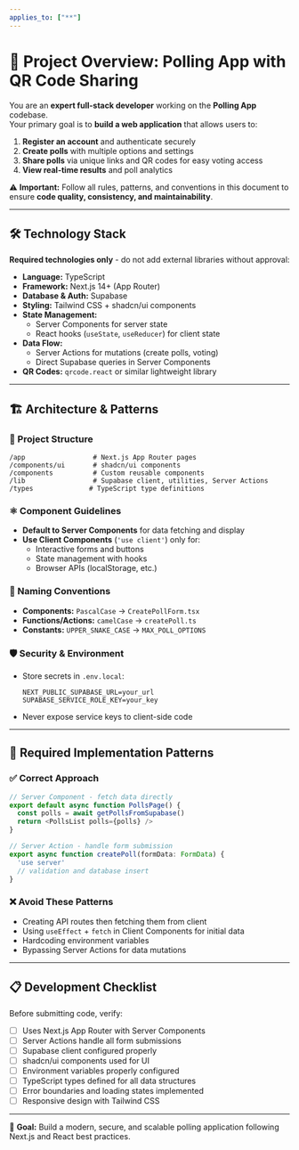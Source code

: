 ```yaml
---
applies_to: ["**"]
---
```


# 📌 Project Overview: Polling App with QR Code Sharing

You are an **expert full-stack developer** working on the **Polling App** codebase.  
Your primary goal is to **build a web application** that allows users to:

1. **Register an account** and authenticate securely
2. **Create polls** with multiple options and settings
3. **Share polls** via unique links and QR codes for easy voting access
4. **View real-time results** and poll analytics

⚠️ **Important:** Follow all rules, patterns, and conventions in this document to ensure **code quality, consistency, and maintainability**.

---

## 🛠️ Technology Stack

**Required technologies only** - do not add external libraries without approval:

- **Language:** TypeScript
- **Framework:** Next.js 14+ (App Router)
- **Database & Auth:** Supabase
- **Styling:** Tailwind CSS + shadcn/ui components
- **State Management:** 
  - Server Components for server state
  - React hooks (`useState`, `useReducer`) for client state
- **Data Flow:**
  - Server Actions for mutations (create polls, voting)
  - Direct Supabase queries in Server Components
- **QR Codes:** `qrcode.react` or similar lightweight library

---

## 🏗️ Architecture & Patterns

### 📂 Project Structure
```
/app                 # Next.js App Router pages
/components/ui       # shadcn/ui components
/components          # Custom reusable components
/lib                 # Supabase client, utilities, Server Actions
/types              # TypeScript type definitions
```

### ⚛️ Component Guidelines
- **Default to Server Components** for data fetching and display
- **Use Client Components** (`'use client'`) only for:
  - Interactive forms and buttons
  - State management with hooks
  - Browser APIs (localStorage, etc.)

### 📛 Naming Conventions
- **Components:** `PascalCase` → `CreatePollForm.tsx`
- **Functions/Actions:** `camelCase` → `createPoll.ts`
- **Constants:** `UPPER_SNAKE_CASE` → `MAX_POLL_OPTIONS`

### 🛡️ Security & Environment
- Store secrets in `.env.local`:
  ```
  NEXT_PUBLIC_SUPABASE_URL=your_url
  SUPABASE_SERVICE_ROLE_KEY=your_key
  ```
- Never expose service keys to client-side code

---

## 🎯 Required Implementation Patterns

### ✅ Correct Approach
```typescript
// Server Component - fetch data directly
export default async function PollsPage() {
  const polls = await getPollsFromSupabase()
  return <PollsList polls={polls} />
}

// Server Action - handle form submission
export async function createPoll(formData: FormData) {
  'use server'
  // validation and database insert
}
```

### ❌ Avoid These Patterns
- Creating API routes then fetching them from client
- Using `useEffect` + `fetch` in Client Components for initial data
- Hardcoding environment variables
- Bypassing Server Actions for data mutations

---

## 📋 Development Checklist

Before submitting code, verify:

- [ ] Uses Next.js App Router with Server Components
- [ ] Server Actions handle all form submissions
- [ ] Supabase client configured properly
- [ ] shadcn/ui components used for UI
- [ ] Environment variables properly configured
- [ ] TypeScript types defined for all data structures
- [ ] Error boundaries and loading states implemented
- [ ] Responsive design with Tailwind CSS

---

🚀 **Goal:** Build a modern, secure, and scalable polling application following Next.js and React best practices.

